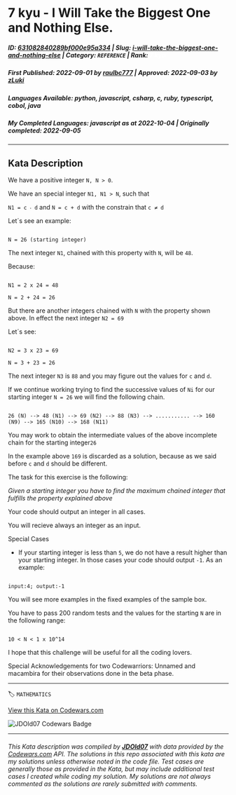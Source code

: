 # 7 kyu - I Will  Take the Biggest One and Nothing Else.

##### **ID**: [631082840289bf000e95a334](https://www.codewars.com/kata/631082840289bf000e95a334) | **Slug**: [i-will-take-the-biggest-one-and-nothing-else](https://www.codewars.com/kata/631082840289bf000e95a334) | **Category**: `REFERENCE` | **Rank**: <span style="color:white">7 kyu</span>

##### **First Published**: 2022-09-01 ***by*** [raulbc777](https://www.codewars.com/users/raulbc777) | **Approved**: 2022-09-03 ***by*** [zLuki](https://www.codewars.com/users/zLuki)

##### **Languages Available**: python, javascript, csharp, c, ruby, typescript, cobol, java

##### **My Completed Languages**: javascript ***as at*** 2022-10-04 | **Originally completed**: 2022-09-05

---

## Kata Description


We have a positive integer ```N, N > 0```.



We have an special integer ```N1, N1 > N```, such that 

```N1 = c ‧ d``` and ```N = c + d``` with the constrain that ```c ≠ d```



Let´s see an example:

```

N = 26 (starting integer)

```

The next integer ```N1```, chained with this property  with ```N```, will be ```48```.



Because:

```

N1 = 2 x 24 = 48

N = 2 + 24 = 26

```

But there are another integers chained with ```N``` with the property shown above. In effect the next integer ```N2 = 69```



Let´s see:

```

N2 = 3 x 23 = 69

N = 3 + 23 = 26

```

The next integer ```N3``` is ```88``` and you may figure out the values for ```c``` and ```d```.



If we continue working trying to find the successive values of ```Ni``` for our starting integer ```N = 26``` we will find the following chain.

```

26 (N) --> 48 (N1) --> 69 (N2) --> 88 (N3) --> ........... --> 160 (N9) --> 165 (N10) --> 168 (N11)

```

You may work to obtain the intermediate values of the above incomplete chain for the starting integer```26```



In the example above ```169``` is discarded as a solution, because as we said before ```c``` and ```d``` should be different.



The task for this exercise is the following:



*Given a starting integer you have to find the maximum chained integer that fulfills the property explained above*



Your code should output an integer in all cases.

You will recieve always an integer as an input.



Special Cases



* If your starting integer is less than ```5```, we do not have a result higher than your starting integer. In those cases your code should output ```-1```. As an example:



```

input:4; output:-1

```

You will see more examples in the fixed examples of the sample box.

You have to pass 200 random tests and the values for the starting ```N``` are in the following range:



```

10 < N < 1 x 10^14

```



I hope that this challenge will be useful for all the coding lovers.



Special Acknowledgements for two Codewarriors: Unnamed and macambira for their observations done in the beta phase.

---


🏷 `MATHEMATICS`


[View this Kata on Codewars.com](https://www.codewars.com/kata/631082840289bf000e95a334)

![](https://www.codewars.com/users/jdold07/badges/large "JDOld07 Codewars Badge")

---

###### *This Kata description was compiled by [**JDOld07**](https://tpstech.dev) with data provided by the [Codewars.com](https://www.codewars.com) API.  The solutions in this repo associated with this kata are my solutions unless otherwise noted in the code file.  Test cases are generally those as provided in the Kata, but may include additional test cases I created while coding my solution.  My solutions are not always commented as the solutions are rarely submitted with comments.*

